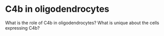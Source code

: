 # C4b in oligodendrocytes
What is the role of C4b in oligodendrocytes? What is unique about the cells expressing C4b? 
